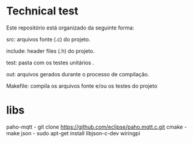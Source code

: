 # Technical test 

Este repositório está organizado da seguinte forma:

src: arquivos fonte (.c) do projeto.

include: header files (.h) do projeto.

test: pasta com os testes unitários .

out: arquivos gerados durante o processo de compilação.

Makefile: compila os arquivos fonte e/ou os testes do projeto

# libs 

paho-mqtt - git clone https://github.com/eclipse/paho.mqtt.c.git
cmake - 
make
json - sudo apt-get install libjson-c-dev
wiringpi